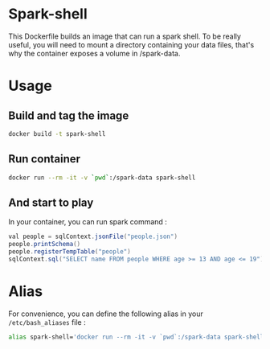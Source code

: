 # Spark-shell
This Dockerfile builds an image that can run a spark shell.
To be really useful, you will need to mount a directory containing your data files, that's why the container exposes a volume in /spark-data.

# Usage
## Build and tag the image
```bash
docker build -t spark-shell
```

## Run container
```bash
docker run --rm -it -v `pwd`:/spark-data spark-shell
```

## And start to play
In your container, you can run spark command :
```java
val people = sqlContext.jsonFile("people.json")
people.printSchema()
people.registerTempTable("people")
sqlContext.sql("SELECT name FROM people WHERE age >= 13 AND age <= 19").show()
```

# Alias
For convenience, you can define the following alias in your `/etc/bash_aliases` file :
```bash
alias spark-shell='docker run --rm -it -v `pwd`:/spark-data spark-shell'
```
